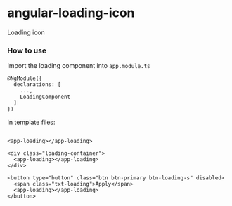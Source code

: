 # angular-loading-icon
Loading icon

### How to use
Import the loading component into `app.module.ts`

```
@NgModule({
  declarations: [
    ...,
    LoadingComponent
  ]
})
```

In template files: 
```

<app-loading></app-loading>

<div class="loading-container">
  <app-loading></app-loading>
</div>

<button type="button" class="btn btn-primary btn-loading-s" disabled>
  <span class="txt-loading">Apply</span>
  <app-loading></app-loading>
</button>

```
